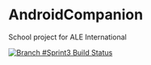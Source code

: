 # AndroidCompanion
School project for ALE International 

[![Branch #Sprint3 Build Status](https://travis-ci.org/Altraya/AndroidCompanion.svg?branch=sprint3)](https://travis-ci.org/Altraya/AndroidCompanion)